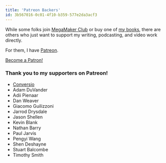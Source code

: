 ```yaml
---
title: 'Patreon Backers'
id: 3b567016-0c01-4f10-b359-577e2da3acf3
---
```

While some folks join <a href="https://megamaker.co/club">MegaMaker Club</a> or buy one of <a href="https://justinjackson.podia.com">my books</a>, there are others who just want to support my writing, podcasting, and video work directly.

For them, I have <a href="https://patreon.com/mijustin">Patreon</a>.

<a href="https://www.patreon.com/bePatron?u=323561" data-patreon-widget-type="become-patron-button">Become a Patron!</a><script async src="https://c6.patreon.com/becomePatronButton.bundle.js"></script>

<h3>Thank you to my supporters on Patreon!</h3>

<ul>
    <li><a href="https://conversio.com/?utm_source=justinjackson.ca&amp;utm_medium=link&amp;utm_campaign=justinpatreon">Conversio</a></li>
    <li>Adam DuVander</li>
    <li>Adii Pienaar</li>
    <li>Dan Weaver</li>
    <li>Giacomo Guilizzoni</li>
    <li>Jarrod Drysdale</li>
    <li>Jason Shellen</li>
    <li>Kevin Blank</li>
    <li>Nathan Barry</li>
    <li>Paul Jarvis</li>
    <li>Pengyi Wang</li>
    <li>Shen Deshayne</li>
    <li>Stuart Balcombe</li>
    <li>Timothy Smith</li>
</ul>